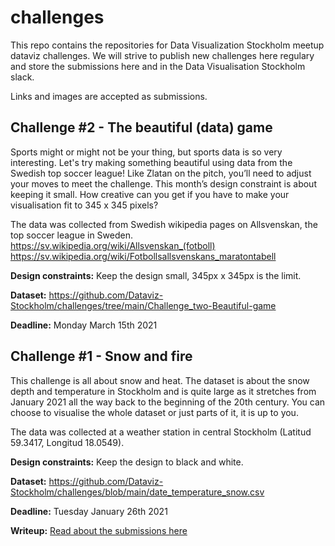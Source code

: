 # challenges
This repo contains the repositories for Data Visualization Stockholm meetup dataviz challenges. We will strive to publish new challenges here regulary and store the submissions here and in the Data Visualisation Stockholm slack.

Links and images are accepted as submissions.


## Challenge #2 - The beautiful (data) game
Sports might or might not be your thing, but sports data is so very interesting. Let's try making something beautiful using data from the Swedish top soccer league! Like Zlatan on the pitch, you’ll need to adjust your moves to meet the challenge. This month’s design constraint is about keeping it small. How creative can you get if you have to make your visualisation fit to 345 x 345 pixels?

The data was collected from Swedish wikipedia pages on Allsvenskan, the top soccer league in Sweden.
https://sv.wikipedia.org/wiki/Allsvenskan_(fotboll)
https://sv.wikipedia.org/wiki/Fotbollsallsvenskans_maratontabell

__Design constraints:__ Keep the design small, 345px x 345px is the limit.

__Dataset:__ https://github.com/Dataviz-Stockholm/challenges/tree/main/Challenge_two-Beautiful-game

__Deadline:__ Monday March 15th 2021

## Challenge #1 - Snow and fire
This challenge is all about snow and heat. The dataset is about the snow depth and temperature in Stockholm and is quite large as it stretches from January 2021 all the way back to the beginning of the 20th century. You can choose to visualise the whole dataset or just parts of it, it is up to you.

The data was collected at a weather station in central Stockholm (Latitud 59.3417, Longitud 18.0549).

__Design constraints:__ Keep the design to black and white.

__Dataset:__ https://github.com/Dataviz-Stockholm/challenges/blob/main/date_temperature_snow.csv

__Deadline:__ Tuesday January 26th 2021

__Writeup:__ [Read about the submissions here](https://medium.com/@dataviz.stockholm/data-viz-challenge-1-a288142e8006)


